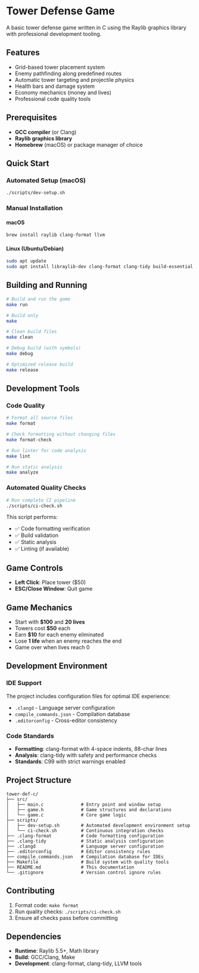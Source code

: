 # Tower Defense Game

A basic tower defense game written in C using the Raylib graphics library with professional development tooling.

## Features

- Grid-based tower placement system
- Enemy pathfinding along predefined routes
- Automatic tower targeting and projectile physics
- Health bars and damage system
- Economy mechanics (money and lives)
- Professional code quality tools

## Prerequisites

- **GCC compiler** (or Clang)
- **Raylib graphics library**
- **Homebrew** (macOS) or package manager of choice

## Quick Start

### Automated Setup (macOS)
```bash
./scripts/dev-setup.sh
```

### Manual Installation

#### macOS
```bash
brew install raylib clang-format llvm
```

#### Linux (Ubuntu/Debian)
```bash
sudo apt update
sudo apt install libraylib-dev clang-format clang-tidy build-essential
```

## Building and Running

```bash
# Build and run the game
make run

# Build only
make

# Clean build files
make clean

# Debug build (with symbols)
make debug

# Optimized release build
make release
```

## Development Tools

### Code Quality
```bash
# Format all source files
make format

# Check formatting without changing files
make format-check

# Run linter for code analysis
make lint

# Run static analysis
make analyze
```

### Automated Quality Checks
```bash
# Run complete CI pipeline
./scripts/ci-check.sh
```

This script performs:
- ✅ Code formatting verification
- ✅ Build validation
- ✅ Static analysis
- ✅ Linting (if available)

## Game Controls

- **Left Click**: Place tower ($50)
- **ESC/Close Window**: Quit game

## Game Mechanics

- Start with **$100** and **20 lives**
- Towers cost **$50** each
- Earn **$10** for each enemy eliminated
- Lose **1 life** when an enemy reaches the end
- Game over when lives reach 0

## Development Environment

### IDE Support
The project includes configuration files for optimal IDE experience:
- `.clangd` - Language server configuration
- `compile_commands.json` - Compilation database
- `.editorconfig` - Cross-editor consistency

### Code Standards
- **Formatting**: clang-format with 4-space indents, 88-char lines
- **Analysis**: clang-tidy with safety and performance checks
- **Standards**: C99 with strict warnings enabled

## Project Structure

```
tower-def-c/
├── src/
│   ├── main.c              # Entry point and window setup
│   ├── game.h              # Game structures and declarations
│   └── game.c              # Core game logic
├── scripts/
│   ├── dev-setup.sh        # Automated development environment setup
│   └── ci-check.sh         # Continuous integration checks
├── .clang-format           # Code formatting configuration
├── .clang-tidy             # Static analysis configuration
├── .clangd                 # Language server configuration
├── .editorconfig           # Editor consistency rules
├── compile_commands.json   # Compilation database for IDEs
├── Makefile                # Build system with quality tools
├── README.md               # This documentation
└── .gitignore              # Version control ignore rules
```

## Contributing

1. Format code: `make format`
2. Run quality checks: `./scripts/ci-check.sh`
3. Ensure all checks pass before committing

## Dependencies

- **Runtime**: Raylib 5.5+, Math library
- **Build**: GCC/Clang, Make
- **Development**: clang-format, clang-tidy, LLVM tools